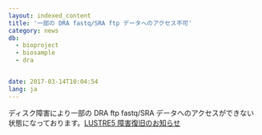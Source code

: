 ```yaml
---
layout: indexed_content
title: '一部の DRA fastq/SRA ftp データへのアクセス不可'
category: news
db:
  - bioproject
  - biosample
  - dra


date: 2017-03-14T10:04:54
lang: ja
---
```


<p>ディスク障害により一部の DRA ftp fastq/SRA データへのアクセスができない状態になっております。<a href="https://sc.ddbj.nig.ac.jp/index.php/component/content/article/10-ja-category/ja-important-notice/347-lustre5-2017-03-17">LUSTRE5 障害復旧のお知らせ</a></p>
